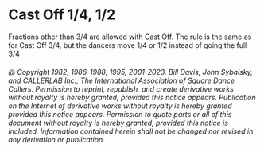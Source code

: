 # Cast Off 1/4, 1/2 

Fractions other than 3/4 are allowed with Cast Off.
The rule is the same as for Cast Off 3/4, 
but the dancers move 1/4 or 1/2 instead of going the full 3/4

###### @ Copyright 1982, 1986-1988, 1995, 2001-2023. Bill Davis, John Sybalsky, and CALLERLAB Inc., The International Association of Square Dance Callers. Permission to reprint, republish, and create derivative works without royalty is hereby granted, provided this notice appears. Publication on the Internet of derivative works without royalty is hereby granted provided this notice appears. Permission to quote parts or all of this document without royalty is hereby granted, provided this notice is included. Information contained herein shall not be changed nor revised in any derivation or publication.
